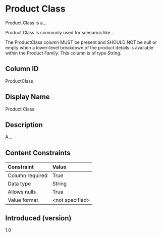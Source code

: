# Product Class

Product Class is a...

Product Class is commonly used for scenarios like...

The ProductClass column MUST be present and SHOULD NOT be null or empty when a lower-level breakdown of the product details is available within the Product Family. This column is of type String.

## Column ID

ProductClass

## Display Name

Product Class

## Description

A...

## Content Constraints

| Constraint      | Value            |
| :-------------- | :--------------- |
| Column required | True             |
| Data type       | String           |
| Allows nulls    | True             |
| Value format    | \<not specified> |

## Introduced (version)

1.0
